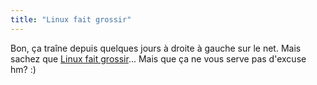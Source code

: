 ```yaml
---
title: "Linux fait grossir"
---
```


Bon, ça traîne depuis quelques jours à droite à gauche sur le net. Mais sachez
que [Linux fait grossir](http://static.cyprio.net/wtf/old_pics/linux_shirt.jpg)... Mais
que ça ne vous serve pas d'excuse hm? :)

